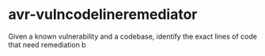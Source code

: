 # avr-vulncodelineremediator
Given a known vulnerability and a codebase, identify the exact lines of code that need remediation b
